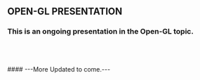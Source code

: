 ## OPEN-GL PRESENTATION

### This is an ongoing presentation in the Open-GL topic.

</br>
</br>
</br>
#### ---More Updated to come.---
